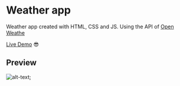 # Weather app

Weather app created with HTML, CSS and JS. Using the API of [Open Weathe](https://openweathermap.org/api)

[Live Demo](https://zevaguillo.github.io/Weather-App/) 😎

## Preview

![alt-text]();
